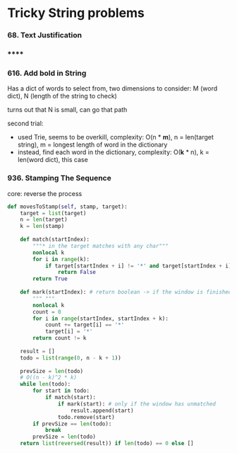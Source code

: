 # Tricky String problems

### 68. Text Justification

### \*\*\*\*

### **616. Add bold in String**

Has a dict of words to select from, two dimensions to consider: M \(word dict\), N \(length of the string to  check\) 

turns out that N is small, can go that path

second trial: 

* used Trie, seems to be overkill, complexity: O\(n \* **m**\), n = len\(target string\), m = longest length of word in the dictionary
* instead, find each word in the dictionary, complexity: O\(**k** \* n\), k = len\(word dict\), this case





### 936. Stamping The Sequence

core: reverse the process

```python
def movesToStamp(self, stamp, target):
    target = list(target)
    n = len(target)
    k = len(stamp)
    
    def match(startIndex):
        """* in the target matches with any char"""
        nonlocal k
        for i in range(k):
            if target[startIndex + i] != '*' and target[startIndex + i] != stamp[i]:
                return False
        return True
    
    def mark(startIndex): # return boolean -> if the window is finished
        """ """
        nonlocal k
        count = 0
        for i in range(startIndex, startIndex + k):
            count += target[i] == '*'
            target[i] = '*'
        return count != k
        
    result = []
    todo = list(range(0, n - k + 1))
    
    prevSize = len(todo)
    # O((n - k)^2 * k)
    while len(todo):
        for start in todo:
            if match(start):
                if mark(start): # only if the window has unmatched
                    result.append(start)
                todo.remove(start)
        if prevSize == len(todo):
            break
        prevSize = len(todo)
    return list(reversed(result)) if len(todo) == 0 else []
```



